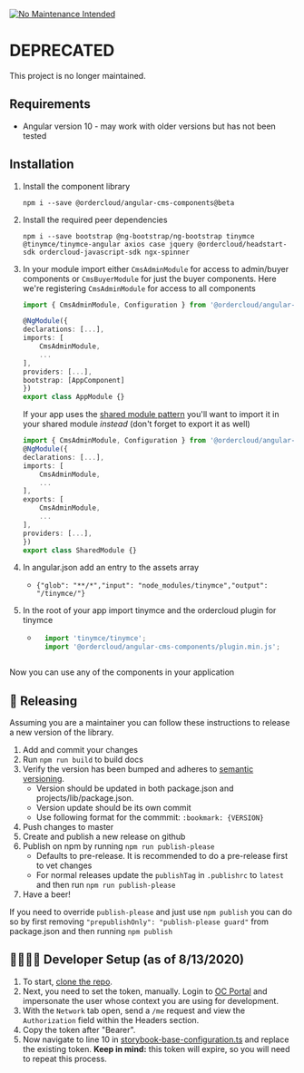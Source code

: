 [![No Maintenance Intended](http://unmaintained.tech/badge.svg)](http://unmaintained.tech/)

# DEPRECATED

This project is no longer maintained.

## Requirements

* Angular version 10 - may work with older versions but has not been tested

## Installation
1. Install the component library
     ```
     npm i --save @ordercloud/angular-cms-components@beta
     ```
2. Install the required peer dependencies
    ```
    npm i --save bootstrap @ng-bootstrap/ng-bootstrap tinymce @tinymce/tinymce-angular axios case jquery @ordercloud/headstart-sdk ordercloud-javascript-sdk ngx-spinner
    ```
3. In your module import either `CmsAdminModule` for access to admin/buyer components or `CmsBuyerModule` for just the buyer components. Here we're registering `CmsAdminModule` for access to all components
    ```typescript
    import { CmsAdminModule, Configuration } from '@ordercloud/angular-cms-components';

    @NgModule({
    declarations: [...],
    imports: [
        CmsAdminModule,
        ...
    ],
    providers: [...],
    bootstrap: [AppComponent]
    })
    export class AppModule {}
    ```

    If your app uses the [shared module pattern](https://www.pluralsight.com/guides/using-shared-modules-in-angular) you'll want to import it in your shared module *instead* (don't forget to export it as well)
    ```typescript
    import { CmsAdminModule, Configuration } from '@ordercloud/angular-cms-components';
    @NgModule({
    declarations: [...],
    imports: [
        CmsAdminModule,
        ...
    ],
    exports: [
        CmsAdminModule,
        ...
    ],
    providers: [...],
    })
    export class SharedModule {}
    ```

4. In angular.json add an entry to the assets array
    - `{"glob": "**/*","input": "node_modules/tinymce","output": "/tinymce/"}`
5. In the root of your app import tinymce and the ordercloud plugin for tinymce
    - ```typescript
        import 'tinymce/tinymce';
        import '@ordercloud/angular-cms-components/plugin.min.js';
    ```

Now you can use any of the components in your application

## 🚀 Releasing

Assuming you are a maintainer you can follow these instructions to release a new version of the library.

1. Add and commit your changes
2. Run `npm run build` to build docs
3. Verify the version has been bumped and adheres to [semantic versioning](https://semver.org/).
    - Version should be updated in both package.json and projects/lib/package.json.
    - Version update should be its own commit
    - Use following format for the commmit: `:bookmark: {VERSION}`
4. Push changes to master
5. Create and publish a new release on github
6. Publish on npm by running `npm run publish-please`
   - Defaults to pre-release. It is recommended to do a pre-release first to vet changes
   - For normal releases update the `publishTag` in `.publishrc` to `latest` and then run `npm run publish-please`
7. Have a beer!

If you need to override `publish-please` and just use `npm publish` you can do so by first removing `"prepublishOnly": "publish-please guard"` from package.json and then running `npm publish`

## 👨‍💻👩‍💻 Developer Setup (as of 8/13/2020)
1. To start, [clone the repo](https://github.com/ordercloud-api/angular-cms-components).
2. Next, you need to set the token, manually. Login to [OC Portal](https://portal.ordercloud.io/console) and impersonate the user whose context you are using for development.
3. With the `Network` tab open, send a `/me` request and view the `Authorization` field within the Headers section.
4. Copy the token after "Bearer".
5. Now navigate to line 10 in [storybook-base-configuration.ts](projects/lib/src/stories/storybook-base-configuration.ts) and replace the existing token.
**Keep in mind:** this token will expire, so you will need to repeat this process.
